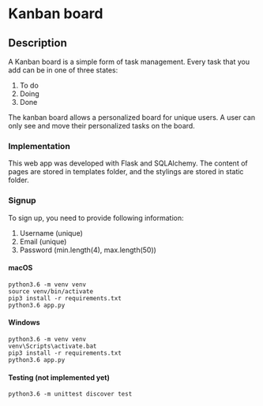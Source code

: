 # Kanban board

## Description

A Kanban board is a simple form of task management. Every task that you add can
be in one of three states:

1. To do
2. Doing
3. Done

The kanban board allows a personalized board for unique users. A user can only see and move their personalized tasks on the board. 

### Implementation

This web app was developed with Flask and SQLAlchemy. The content of pages are stored in templates folder, and the stylings are stored in static folder. 

### Signup

To sign up, you need to provide following information:

1. Username (unique)
2. Email (unique)
3. Password (min.length(4), max.length(50))


#### macOS
```python3
python3.6 -m venv venv
source venv/bin/activate
pip3 install -r requirements.txt
python3.6 app.py
```

#### Windows
```python3
python3.6 -m venv venv
venv\Scripts\activate.bat
pip3 install -r requirements.txt
python3.6 app.py
```

#### Testing (not implemented yet)

```python3
python3.6 -m unittest discover test
```
